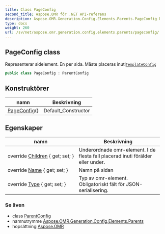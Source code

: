 ```yaml
---
title: Class PageConfig
second_title: Aspose.OMR för .NET API-referens
description: Aspose.OMR.Generation.Config.Elements.Parents.PageConfig klass. Representerar sidelement. En per sida. Måste placeras inutiTemplateConfig
type: docs
weight: 260
url: /sv/net/aspose.omr.generation.config.elements.parents/pageconfig/
---
```

## PageConfig class

Representerar sidelement. En per sida. Måste placeras inuti[`TemplateConfig`](../../aspose.omr.generation.config/templateconfig/)

```csharp
public class PageConfig : ParentConfig
```

## Konstruktörer

| namn | Beskrivning |
| --- | --- |
| [PageConfig](pageconfig/)() | Default_Constructor |

## Egenskaper

| namn | Beskrivning |
| --- | --- |
| override [Children](../../aspose.omr.generation.config.elements.parents/pageconfig/children/) { get; set; } | Underordnade omr-element. I de flesta fall placerad inuti förälder eller under. |
| override [Name](../../aspose.omr.generation.config.elements.parents/pageconfig/name/) { get; set; } | Namn på sidan |
| override [Type](../../aspose.omr.generation.config.elements.parents/pageconfig/type/) { get; set; } | Typ av omr-element. Obligatoriskt fält för JSON-serialisering. |

### Se även

* class [ParentConfig](../../aspose.omr.generation.config/parentconfig/)
* namnutrymme [Aspose.OMR.Generation.Config.Elements.Parents](../../aspose.omr.generation.config.elements.parents/)
* hopsättning [Aspose.OMR](../../)


